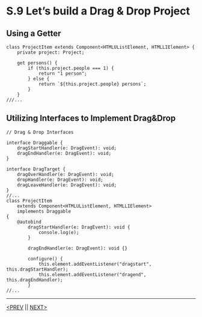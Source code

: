 # S.9 Let’s build a Drag & Drop Project

## Using a Getter

```tsx
class ProjectItem extends Component<HTMLUListElement, HTMLLIElement> {
	private project: Project;

	get persons() {
		if (this.project.people === 1) {
			return "1 person";
		} else {
			return `${this.project.people} persons`;
		}
	}
///...
```

## Utilizing Interfaces to Implement Drag&Drop

```tsx
// Drag & Drop Interfaces

interface Draggable {
	dragStartHandler(e: DragEvent): void;
	dragEndHandler(e: DragEvent): void;
}

interface DragTarget {
	dragOverHandler(e: DragEvent): void;
	dropHandler(e: DragEvent): void;
	dragLeaveHandler(e: DragEvent): void;
}
//...
class ProjectItem
	extends Component<HTMLUListElement, HTMLLIElement>
	implements Draggable
{
	@autobind
		dragStartHandler(e: DragEvent): void {
			console.log(e);
		}

		dragEndHandler(e: DragEvent): void {}

		configure() {
			this.element.addEventListener("dragstart", this.dragStartHandler);
			this.element.addEventListener("dragend", this.dragEndHandler);
		}
//...
```

---

[<PREV](./230430.md) || [NEXT>](./230501.md)
